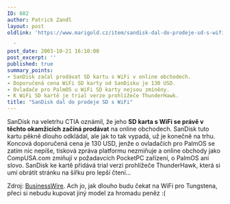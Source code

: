 ```yaml
---
ID: 602
author: Patrick Zandl
layout: post
oldlink: 'https://www.marigold.cz/item/sandisk-dal-do-prodeje-sd-s-wifi

  '
post_date: 2003-10-21 16:10:00
post_excerpt: ''
published: true
summary_points:
- SanDisk začal prodávat SD kartu s WiFi v online obchodech.
- Doporučená cena WiFi SD karty od SanDisku je 130 USD.
- Ovladače pro PalmOS u WiFi SD karty nejsou zmíněny.
- K WiFi SD kartě je trial verze prohlížeče ThunderHawk.
title: "SanDisk dal do prodeje SD s WiFi"
---
```


<p>
SanDisk na veletrhu CTIA oznámil, že jeho <STRONG>SD karta s WiFi se právě v těchto okamžicích začíná prodávat</STRONG> na online obchodech. SanDisk tuto kartu pěkně dlouho odkládal, ale jak to tak vypadá, už je konečně na trhu. Koncová doporučená cena je 130 USD, jenže o ovladačích pro PalmOS se zatím nic nepíše, tisková zpráva platformu nezmiňuje a online obchody jako CompUSA.com zmiňují v požadavcích PocketPC zařízení, o PalmOS ani slovo. SanDisk ke kartě přidává trial verzi prohlížeče ThunderHawk, která si umí obrátit stránku na šířku pro lepší čtení...</p>

<p>
Zdroj: <A href="http://home.businesswire.com/portal/site/google/index.jsp?ndmViewId=news_view&amp;newsId=20031021005144&amp;newsLang=en" target=_blank>BusinessWire</A>. Ach jo, jak dlouho budu čekat na WiFi pro Tungstena, přeci si nebudu kupovat jiný model za hromadu peněz :(</p>
